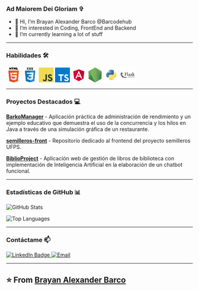### Ad Maiorem Dei Gloriam ✞

<article class="markdown-body entry-content container-lg f5" itemprop="text"><ul dir="auto">
<li>👋 Hi, I’m Brayan Alexander Barco @Barcodehub</li>
<li>👀 I’m interested in Coding, FrontEnd and Backend</li>
<li>🌱 I’m currently learning a lot of stuff</li>
</ul>
</article>

---
### Habilidades 🛠️

<img title="HTML5" alt="HTML5" width="40px" src="https://raw.githubusercontent.com/github/explore/80688e429a7d4ef2fca1e82350fe8e3517d3494d/topics/html/html.png"> <img title="CSS3" alt="CSS3" width="40px" src="https://raw.githubusercontent.com/github/explore/80688e429a7d4ef2fca1e82350fe8e3517d3494d/topics/css/css.png"> <img title="JavaScript" alt="JavaScript" width="40px" src="https://raw.githubusercontent.com/github/explore/80688e429a7d4ef2fca1e82350fe8e3517d3494d/topics/javascript/javascript.png"> <img title="Typescript" alt="Typescript" width="40px" src="https://raw.githubusercontent.com/github/explore/80688e429a7d4ef2fca1e82350fe8e3517d3494d/topics/typescript/typescript.png"> <img title="Angular" alt="Angular" width="40px" src="https://raw.githubusercontent.com/github/explore/80688e429a7d4ef2fca1e82350fe8e3517d3494d/topics/angular/angular.png"> <img title="Node.js" alt="Node.js" width="40px" src="https://raw.githubusercontent.com/github/explore/80688e429a7d4ef2fca1e82350fe8e3517d3494d/topics/nodejs/nodejs.png"> <img title="Python" alt="Python" width="40px" src="https://raw.githubusercontent.com/github/explore/80688e429a7d4ef2fca1e82350fe8e3517d3494d/topics/python/python.png"> <img title="Flask" alt="Flask" width="40px" src="https://raw.githubusercontent.com/github/explore/80688e429a7d4ef2fca1e82350fe8e3517d3494d/topics/flask/flask.png">



---
### Proyectos Destacados 💻

**[BarkoManager](https://github.com/Barcodehub/BarkoManager)** - Aplicación práctica de administración de rendimiento y un ejemplo educativo que demuestra el uso de la concurrencia y los hilos en Java a través de una simulación gráfica de un restaurante.

**[semilleros-front](https://github.com/angeldev07/semilleros-front)** - Repositorio dedicado al frontend del proyecto semilleros UFPS.

**[BiblioProject](https://github.com/Barcodehub/biblioproject)** - Aplicación web de gestión de libros de biblioteca con implementación de Inteligencia Artificial en la elaboración de un chatbot funcional.

---
### Estadísticas de GitHub 📊

![GitHub Stats](https://github-readme-stats.vercel.app/api?username=Barcodehub&show_icons=true&theme=radical)

![Top Languages](https://github-readme-stats.vercel.app/api/top-langs/?username=Barcodehub&layout=compact&theme=radical)

---
### Contáctame 📫

<p align="center">

<a href="https://www.linkedin.com/in/brayanbarco/" target="_blank"><img src="https://camo.githubusercontent.com/73d7f9030632789d857cd7bb543d9cb9bada0672f246b6008258864452f17988/68747470733a2f2f696d672e736869656c64732e696f2f62616467652f4c696e6b6564496e2d626c75653f7374796c653d666f722d7468652d6261646765266c6f676f3d6c696e6b6564696e266c6f676f436f6c6f723d7768697465" alt="LinkedIn Badge" data-canonical-src="https://img.shields.io/badge/LinkedIn-blue?style=for-the-badge&amp;logo=linkedin&amp;logoColor=white" style="max-width: 100%;">    [<img src="https://img.shields.io/badge/Email-D14836?style=for-the-badge&logo=gmail&logoColor=white" alt="Email"/>](mailto:Alex.barco.maicol@gmail.com?subject=Asunto&body=Mensaje%20desde%20tu%20README)
</p>

---
⭐️ From [Brayan Alexander Barco](https://github.com/Barcodehub)
---
